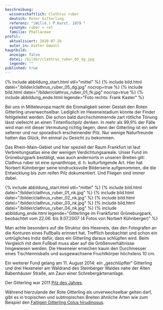 ```yaml
---
beschreibung:
  wissenschaftlich: Clathrus ruber
  deutsch: Roter Gitterling
  referenz: "(Willd.) P.Karst. 1879 "
  synonym: ruber = rot
  familie: Phallaceae
profil:
  aktualisiert: 2020-07-26
  autor_in: Dieter Gewalt
hauptbild:
  anzeige: false
  datei: /bilder/clathrus_ruber_05_dg.jpg
  legende: ""
published: true
---
```

{% include abbildung_start.html stil="mittel" %}
{% include bild.html datei="/bilder/clathrus_ruber_05_dg.jpg" nocrop=true %}
{% include bild.html datei="/bilder/clathrus_ruber_01_fk.jpg" nocrop=true %}
{% include abbildung_ende.html legende="Foto rechts: Frank Kaster" %}

Bei uns in Mitteleuropa macht die Einmaligkeit seiner Gestalt den Roten Gitterling unverwechselbar. Lediglich im Hexeneistadium könnte der Finder fehlgeleitet werden. Die schon bald durchschimmernde zart rötliche Tönung lässt vielleicht an einen Tintenfischpilz denken. In mehr als 99,9% der Fälle wird man mit dieser Vermutung richtig liegen, denn der Gitterling ist ein sehr seltener und nur sporadisch erscheinender Pilz. Nur wenige Naturfreunde hatten das Glück, ihn einmal zu Gesicht zu bekommen. 

Das Rhein-Main-Gebiet und hier speziell der Raum Frankfurt ist laut Verbreitungsatlas eine der wenigen Verdichtungsareale. Unser Fund im Grüneburgpark bestätigt, was auch andernorts in unseren Breiten gilt: Clathrus ruber ist eine synanthrope, d. h. kulturfolgende Art. Hier hat Norbert Kühnberger seine eindrucksvolle Bilderserie aufgenommen, die die Entwicklung bis zum reifen Pilz dokumentiert. Und Fliegen sind immer dabei.

{% include abbildung_start.html stil="mittel" %}
{% include bild.html datei="/bilder/clathrus_ruber_01_nk.jpg" %}
{% include bild.html datei="/bilder/clathrus_ruber_02_nk.jpg" %}
{% include bild.html datei="/bilder/clathrus_ruber_03_nk.jpg" %}
{% include bild.html datei="/bilder/clathrus_ruber_04_nk.jpg" %}
{% include abbildung_ende.html legende="Gitterlinge im Frankfurter Grüneburgpark, beobachtet vom 22.06. bis 9.07.2007 (4 Fotos von Norbert Kühnberger)" %}

Man achte besonders auf die Struktur des Hexeneis, das den Fotografen an die Konturen eines Fußballs erinnert hat. Trefflich beobachtet und schon ein untrügliches Indiz dafür, dass ein Gitterling daraus schlüpfen wird. Beim Vergleich mit dem Fußball muss aber auf die Größenverhältnisse hingewiesen werden. Die Hexeneier erreichen kaum den Durchmesser eines Tischtennisballs und ausgewachsene Fruchtkörper höchstens 10 cm.

Ein weiterer Fund gelang am 11. August 2014: ein „geschlüpfter“ Gitterling und drei Hexeneier am Waldrand des Steinberger Waldes nahe der Alten Babenhäuser Straße, am Zaun einer Schrebergärtenanlage.

Der Gitterling war 2011 [Pilz des Jahres](https://www.dgfm-ev.de/pilz-des-jahres/2011-roter-gitterling).

Während hierzulande der Rote Gitterling als unverwechselbar gelten darf, gibt es in tropischen und subtropischen Breiten ähnliche Arten wie zum Beispiel den [Faltigen Gitterling Colus hirudinosus](/pilze/colus-hirudinosus-faltiger-gitterling).